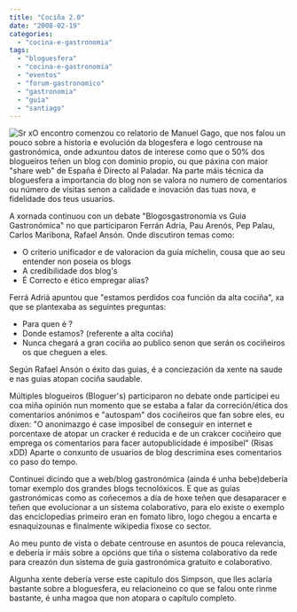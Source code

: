 ```yaml
---
title: "Cociña 2.0"
date: "2008-02-19"
categories: 
  - "cocina-e-gastronomia"
tags: 
  - "bloguesfera"
  - "cocina-e-gastronomia"
  - "eventos"
  - "forum-gastronomico"
  - "gastronomia"
  - "guia"
  - "santiago"
---
```


![Sr x](images/srx.gif)O encontro comenzou co relatorio de Manuel Gago, que nos falou un pouco sobre a historia e evolución da blogesfera e logo centrouse na gastronómica, onde adxuntou datos de interese como que o 50% dos blogueiros teñen un blog con dominio propio, ou que páxina con maior "share web" de España é Directo al Paladar. Na parte máis técnica da bloguesfera a importancia do blog non se valora no numero de comentarios ou número de visitas senon a calidade e inovación das tuas nova, e fidelidade dos teus usuarios.

A xornada continuou con un debate "Blogosgastronomia vs Guia Gastronómica" no que participaron Ferrán Adria, Pau Arenós, Pep Palau, Carlos Maribona, Rafael Ansón. Onde discutiron temas como:

- O criterio unificador e de valoracion da guía michelin, cousa que ao seu entender non poseia os blogs
- A credibilidade dos blog's
- É Correcto e ético empregar alias?

Ferrá Adriá apuntou que "estamos perdidos coa función da alta cociña", xa que se plantexaba as seguintes preguntas:

- Para quen é ?
- Donde estamos? (referente a alta cociña)
- Nunca chegará a gran cociña ao publico senon que serán os cociñeiros os que cheguen a eles.

Según Rafael Ansón o éxito das guias, é a conciezación da xente na saude e nas guias atopan cociña saudable.

Múltiples blogueiros (Bloguer's) participaron no debate onde participei eu coa miña opinión nun momento que se estaba a falar da correción/ética dos comentarios anónimos e "autospam" dos cociñeiros que fan sobre eles, eu dixen: "O anonimazgo é case imposibel de conseguir en internet e porcentaxe de atopar un cracker é reducida e de un crakcer cociñeiro que emprega os comentarios para facer autopublicidade é imposibel" (Risas xDD) Aparte o conxunto de usuarios de blog descrimina eses comentarios co paso do tempo.

Continuei dicindo que a web/blog gastronómica (ainda é unha bebe)debería tomar exemplo dos grandes blogs tecnolóxicos. E que as guías gastronómicas como as coñecemos a día de hoxe teñen que desaparacer e teñen que evolucionar a un sistema colaborativo, para elo existe o exemplo das enciclopedias primeiro eran en fomato libro, logo chegou a encarta e esnaquizounas e finalmente wikipedia fíxose co sector.

Ao meu punto de vista o debate centrouse en asuntos de pouca relevancia, e debería ir máis sobre a opcións que tiña o sistema colaborativo da rede para creazón dun sistema de guía gastronómica gratuito e colaborativo.

Algunha xente debería verse este capitulo dos Simpson, que lles aclaría bastante sobre a bloguesfera, eu relacioneino co que se falou onte rinme bastante, é unha magoa que non atopara o capítulo completo.
